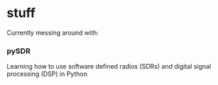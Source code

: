 # stuff
Currently messing around with: <br>
### pySDR
Learning how to use software defined radios (SDRs) and digital signal processing (DSP) in Python
